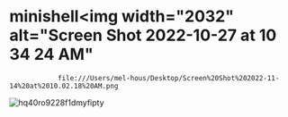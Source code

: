 # minishell<img width="2032" alt="Screen Shot 2022-10-27 at 10 34 24 AM"
                file:///Users/mel-hous/Desktop/Screen%20Shot%202022-11-14%20at%2010.02.18%20AM.png
![hq40ro9228f1dmyfipty](https://user-images.githubusercontent.com/91160477/198349247-cf3ad9a4-dcd3-4225-8a07-10c3fb7a89f3.jpg)
